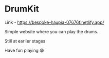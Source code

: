 # DrumKit

Link - https://bespoke-haupia-07676f.netlify.app/

Simple website where you can play the drums.

Still at earlier stages

Have fun playing 😁
